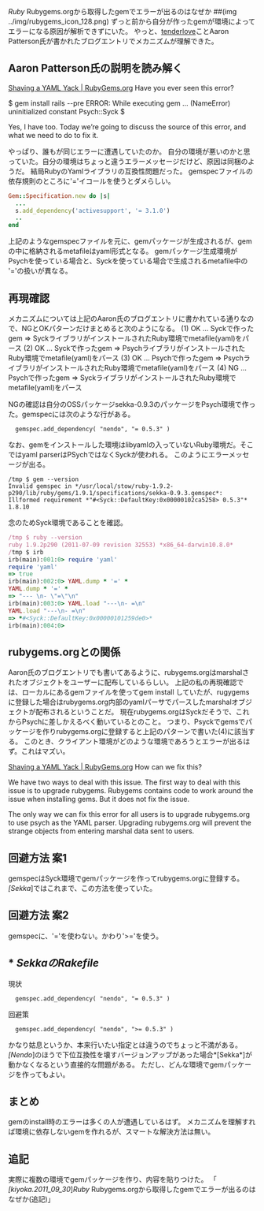 *Ruby* Rubygems.orgから取得したgemでエラーが出るのはなぜか
##(img ../img/rubygems_icon_128.png)
ずっと前から自分が作ったgemが環境によってエラーになる原因が解析できずにいた。
やっと、[tenderlove](http://github.com/tenderlove)ことAaron Patterson氏が書かれたブログエントリでメカニズムが理解できた。

## Aaron Patterson氏の説明を読み解く
 [Shaving a YAML Yack | RubyGems.org](http://blog.rubygems.org/2011/08/31/shaving-the-yaml-yacc.html)
 Have you ever seen this error?
 
 $ gem install rails --pre
 ERROR:  While executing gem ... (NameError)
   uninitialized constant Psych::Syck
 $
 
 Yes, I have too. Today we’re going to discuss the source of this error, and what we
 need to do to fix it.

やっぱり、誰もが同じエラーに遭遇していたのか。
自分の環境が悪いのかと思っていた。自分の環境はちょっと違うエラーメッセージだけど、原因は同梱のようだ。
結局RubyのYamlライブラリの互換性問題だった。
gemspecファイルの依存規則のところに'='イコールを使うとダメらしい。
```ruby
Gem::Specification.new do |s|
  ...
  s.add_dependency('activesupport', '= 3.1.0')
  ..
end
```

上記のようなgemspecファイルを元に、gemパッケージが生成されるが、gemの中に格納されるmetafileはyaml形式となる。
gemパッケージ生成環境がPsychを使っている場合と、Syckを使っている場合で生成されるmetafile中の '='の扱いが異なる。

## 再現確認
メカニズムについては上記のAaron氏のブログエントリに書かれている通りなので、NGとOKパターンだけまとめると次のようになる。
 (1) OK ...   Syckで作ったgem =>  SyckライブラリがインストールされたRuby環境でmetafile(yaml)をパース
 (2) OK ...   Syckで作ったgem => PsychライブラリがインストールされたRuby環境でmetafile(yaml)をパース
 (3) OK ...  Psychで作ったgem => PsychライブラリがインストールされたRuby環境でmetafile(yaml)をパース
 (4) NG ...  Psychで作ったgem =>  SyckライブラリがインストールされたRuby環境でmetafile(yaml)をパース

NGの確認は自分のOSSパッケージsekka-0.9.3のパッケージをPsych環境で作った。gemspecには次のような行がある。
```
  gemspec.add_dependency( "nendo", "= 0.5.3" )
```

なお、gemをインストールした環境はlibyamlの入っていないRuby環境だ。そこではyaml parserはPSychではなくSyckが使われる。
このようにエラーメッセージが出る。
```
/tmp $ gem --version
Invalid gemspec in */usr/local/stow/ruby-1.9.2-p290/lib/ruby/gems/1.9.1/specifications/sekka-0.9.3.gemspec*: Illformed requirement *"#<Syck::DefaultKey:0x00000102ca5258> 0.5.3"*
1.8.10
```

念のためSyck環境であることを確認。
```ruby
/tmp $ ruby --version
ruby 1.9.2p290 (2011-07-09 revision 32553) *x86_64-darwin10.8.0*
/tmp $ irb
irb(main):001:0> require 'yaml'
require 'yaml'
=> true
irb(main):002:0> YAML.dump * '=' *
YAML.dump * '=' *
=> "--- \n- \"=\"\n"
irb(main):003:0> YAML.load "---\n- =\n"
YAML.load "---\n- =\n"
=> *#<Syck::DefaultKey:0x00000101259de0>*
irb(main):004:0> 
```

## rubygems.orgとの関係
Aaron氏のブログエントリでも書いてあるように、rubygems.orgはmarshalされたオブジェクトをユーザーに配布しているらしい。
上記の私の再現確認では、ローカルにあるgemファイルを使ってgem install していたが、rugygemsに登録した場合はrubygems.org内部のyamlパーサでパースしたmarshalオブジェクトが配布されるということだ。
現在rubygems.orgはSyckだそうで、これからPsychに差しかえるべく動いているとのこと。
つまり、Psyckでgemsでパッケージを作りrubygems.orgに登録すると上記のパターンで書いた(4)に該当する。
このとき、クライアント環境がどのような環境であろうとエラーが出るはず。これはマズい。

 [Shaving a YAML Yack | RubyGems.org](http://blog.rubygems.org/2011/08/31/shaving-the-yaml-yacc.html)
 How can we fix this?
 
 We have two ways to deal with this issue. The first way to deal with
 this issue is to upgrade rubygems. Rubygems contains code to work
 around the issue when installing gems. But it does not fix the issue.
 
 The only way we can fix this error for all users is to upgrade
 rubygems.org to use psych as the YAML parser. Upgrading rubygems.org
 will prevent the strange objects from entering marshal data sent to
 users.

## 回避方法 案1
gemspecはSyck環境でgemパッケージを作ってrubygems.orgに登録する。
*[Sekka*]ではこれまで、この方法を使っていた。

## 回避方法 案2
gemspecに、'='を使わない。かわり'>='を使う。

## * *SekkaのRakefile*
現状
```
  gemspec.add_dependency( "nendo", "= 0.5.3" )
```
回避策
```
  gemspec.add_dependency( "nendo", ">= 0.5.3" )
```

かなり姑息というか、本来行いたい指定とは違うのでちょっと不満がある。
*[Nendo*]のほうで下位互換性を壊すバージョンアップがあった場合*[Sekka*]が動かなくなるという直接的な問題がある。
ただし、どんな環境でgemパッケージを作ってもよい。

## まとめ
gemのinstall時のエラーは多くの人が遭遇しているはず。
メカニズムを理解すれば環境に依存しないgemを作れるが、スマートな解決方法は無い。

## 追記
実際に複数の環境でgemパッケージを作り、内容を貼りつけた。
「 *[kiyoka.2011_09_30*]*Ruby* Rubygems.orgから取得したgemでエラーが出るのはなぜか(追記)」
